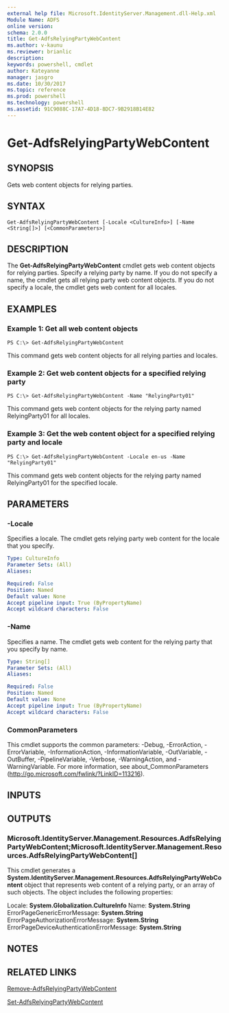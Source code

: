 ```yaml
---
external help file: Microsoft.IdentityServer.Management.dll-Help.xml
Module Name: ADFS
online version: 
schema: 2.0.0
title: Get-AdfsRelyingPartyWebContent
ms.author: v-kaunu
ms.reviewer: brianlic
description: 
keywords: powershell, cmdlet
author: Kateyanne
manager: jasgro
ms.date: 10/30/2017
ms.topic: reference
ms.prod: powershell
ms.technology: powershell
ms.assetid: 91C9088C-17A7-4D18-8DC7-9B2918B14E82
---
```


# Get-AdfsRelyingPartyWebContent

## SYNOPSIS
Gets web content objects for relying parties.

## SYNTAX

```
Get-AdfsRelyingPartyWebContent [-Locale <CultureInfo>] [-Name <String[]>] [<CommonParameters>]
```

## DESCRIPTION
The **Get-AdfsRelyingPartyWebContent** cmdlet gets web content objects for relying parties.
Specify a relying party by name.
If you do not specify a name, the cmdlet gets all relying party web content objects.
If you do not specify a locale, the cmdlet gets web content for all locales.

## EXAMPLES

### Example 1: Get all web content objects
```
PS C:\> Get-AdfsRelyingPartyWebContent
```

This command gets web content objects for all relying parties and locales.

### Example 2: Get web content objects for a specified relying party
```
PS C:\> Get-AdfsRelyingPartyWebContent -Name "RelyingParty01"
```

This command gets web content objects for the relying party named RelyingParty01 for all locales.

### Example 3: Get the web content object for a specified relying party and locale
```
PS C:\> Get-AdfsRelyingPartyWebContent -Locale en-us -Name "RelyingParty01"
```

This command gets web content objects for the relying party named RelyingParty01 for the specified locale.

## PARAMETERS

### -Locale
Specifies a locale.
The cmdlet gets relying party web content for the locale that you specify.

```yaml
Type: CultureInfo
Parameter Sets: (All)
Aliases: 

Required: False
Position: Named
Default value: None
Accept pipeline input: True (ByPropertyName)
Accept wildcard characters: False
```

### -Name
Specifies a name.
The cmdlet gets web content for the relying party that you specify by name.

```yaml
Type: String[]
Parameter Sets: (All)
Aliases: 

Required: False
Position: Named
Default value: None
Accept pipeline input: True (ByPropertyName)
Accept wildcard characters: False
```

### CommonParameters
This cmdlet supports the common parameters: -Debug, -ErrorAction, -ErrorVariable, -InformationAction, -InformationVariable, -OutVariable, -OutBuffer, -PipelineVariable, -Verbose, -WarningAction, and -WarningVariable. For more information, see about_CommonParameters (http://go.microsoft.com/fwlink/?LinkID=113216).

## INPUTS

## OUTPUTS

### Microsoft.IdentityServer.Management.Resources.AdfsRelyingPartyWebContent;Microsoft.IdentityServer.Management.Resources.AdfsRelyingPartyWebContent[]
This cmdlet generates a **System.IdentityServer.Management.Resources.AdfsRelyingPartyWebContent** object that represents web content of a relying party, or an array of such objects.
The object includes the following properties: 

Locale: **System.Globalization.CultureInfo**
Name: **System.String**
ErrorPageGenericErrorMessage: **System.String**
ErrorPageAuthorizationErrorMessage: **System.String**
ErrorPageDeviceAuthenticationErrorMessage: **System.String**

## NOTES

## RELATED LINKS

[Remove-AdfsRelyingPartyWebContent](./Remove-AdfsRelyingPartyWebContent.md)

[Set-AdfsRelyingPartyWebContent](./Set-AdfsRelyingPartyWebContent.md)

